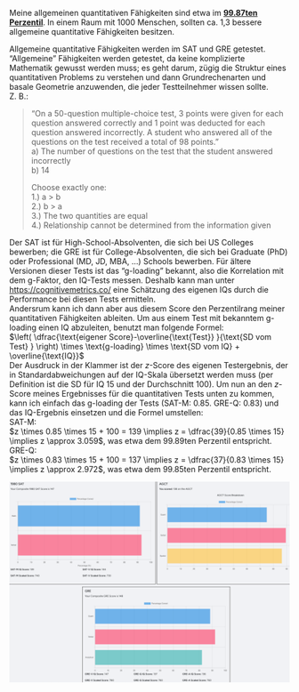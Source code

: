 Meine allgemeinen quantitativen Fähigkeiten sind etwa im <ins>**99.87ten Perzentil**</ins>. In einem Raum mit 1000 Menschen, sollten ca. 1,3 bessere allgemeine quantitative Fähigkeiten besitzen.  

Allgemeine quantitative Fähigkeiten werden im SAT und GRE getestet. “Allgemeine” Fähigkeiten werden getestet, da keine komplizierte Mathematik gewusst werden muss; 
es geht darum, zügig die Struktur eines quantitativen Problems zu verstehen und dann Grundrechenarten und basale Geometrie anzuwenden, die jeder Testteilnehmer wissen sollte.  
Z. B.:  

>“On a 50-question multiple-choice test, 3 points were given for each question answered correctly and 1 point was deducted for each question answered incorrectly. 
>A student who answered all of the questions on the test received a total of 98 points.”  
>a) The number of questions on the test that the student answered incorrectly  
>b) 14  
>
>Choose exactly one:  
>1.) a > b  
>2.) b > a  
>3.) The two quantities are equal  
>4.) Relationship cannot be determined from the information given


Der SAT ist für High-School-Absolventen, die sich bei US Colleges bewerben; die GRE ist für College-Absolventen, die sich bei Graduate (PhD) oder Professional (MD, JD, MBA, …) Schools bewerben. 
Für ältere Versionen dieser Tests ist das “g-loading” bekannt, also die Korrelation mit dem g-Faktor, den IQ-Tests messen. 
Deshalb kann man unter https://cognitivemetrics.co/ eine Schätzung des eigenen IQs durch die Performance bei diesen Tests ermitteln.  
Andersrum kann ich dann aber aus diesem Score den Perzentilrang meiner quantitativen Fähigkeiten ableiten. Um aus einem Test mit bekanntem g-loading einen IQ abzuleiten, benutzt man folgende Formel:  
$\left( \dfrac{\text{eigener Score}-\overline{\text{Test}} }{\text{SD vom Test} } \right) \times \text{g-loading} \times \text{SD vom IQ} + \overline{\text{IQ}}$  
Der Ausdruck in der Klammer ist der $z$-Score des eigenen Testergebnis, der in Standardabweichungen auf der IQ-Skala übersetzt werden muss (per Definition ist die SD für IQ 15 und der Durchschnitt 100). 
Um nun an den $z$-Score meines Ergebnisses für die quantitativen Tests unten zu kommen, kann ich einfach das g-loading der Tests (SAT-M: 0.85. GRE-Q: 0.83) und das IQ-Ergebnis einsetzen und die Formel umstellen:  
SAT-M:  
$z \times 0.85 \times 15 + 100 = 139 \implies z = \dfrac{39}{0.85 \times 15} \implies z \approx 3.059$, was etwa dem 99.89ten Perzentil entspricht.  
GRE-Q:  
$z \times 0.83 \times 15 + 100 = 137 \implies z = \dfrac{37}{0.83 \times 15} \implies z \approx 2.972$, was etwa dem 99.85ten Perzentil entspricht.  

![SAT und GRE](SAT-AGCT-GRE.png)
